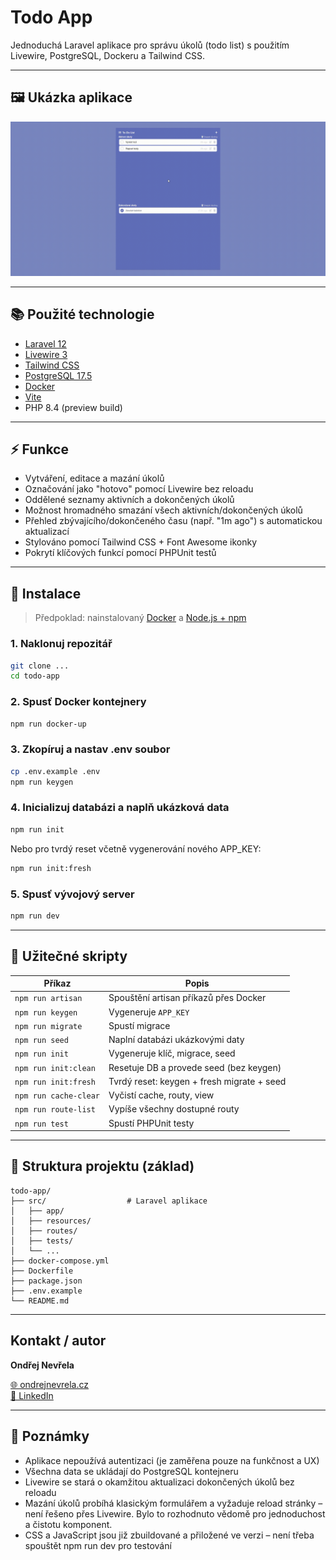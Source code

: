 # Todo App

Jednoduchá Laravel aplikace pro správu úkolů (todo list) s použitím Livewire, PostgreSQL, Dockeru a Tailwind CSS.

---

## 🖼️ Ukázka aplikace
![Ukázka aplikace](./demo.gif)

---

## 📚 Použité technologie

* [Laravel 12](https://laravel.com/)
* [Livewire 3](https://livewire.laravel.com/)
* [Tailwind CSS](https://tailwindcss.com/)
* [PostgreSQL 17.5](https://www.postgresql.org/)
* [Docker](https://www.docker.com/)
* [Vite](https://vitejs.dev/)
* PHP 8.4 (preview build)

---

## ⚡ Funkce

* Vytváření, editace a mazání úkolů
* Označování jako "hotovo" pomocí Livewire bez reloadu
* Oddělené seznamy aktivních a dokončených úkolů
* Možnost hromadného smazání všech aktivních/dokončených úkolů
* Přehled zbývajícího/dokončeného času (např. "1m ago") s automatickou aktualizací
* Stylováno pomocí Tailwind CSS + Font Awesome ikonky
* Pokrytí klíčových funkcí pomocí PHPUnit testů

---

## 🚀 Instalace

> Předpoklad: nainstalovaný [Docker](https://www.docker.com/) a [Node.js + npm](https://nodejs.org/)

### 1. Naklonuj repozitář

```bash
git clone ...
cd todo-app
```

### 2. Spusť Docker kontejnery

```bash
npm run docker-up
```

### 3. Zkopíruj a nastav .env soubor

```bash
cp .env.example .env
npm run keygen
```

### 4. Inicializuj databázi a naplň ukázková data

```bash
npm run init
```

Nebo pro tvrdý reset včetně vygenerování nového APP\_KEY:

```bash
npm run init:fresh
```

### 5. Spusť vývojový server

```bash
npm run dev
```

---

## 🔧 Užitečné skripty

| Příkaz                | Popis                                      |
| --------------------- | ------------------------------------------ |
| `npm run artisan`     | Spouštění artisan příkazů přes Docker      |
| `npm run keygen`      | Vygeneruje `APP_KEY`                       |
| `npm run migrate`     | Spustí migrace                             |
| `npm run seed`        | Naplní databázi ukázkovými daty            |
| `npm run init`        | Vygeneruje klíč, migrace, seed             |
| `npm run init:clean`  | Resetuje DB a provede seed (bez keygen)    |
| `npm run init:fresh`  | Tvrdý reset: keygen + fresh migrate + seed |
| `npm run cache-clear` | Vyčistí cache, routy, view                 |
| `npm run route-list`  | Vypíše všechny dostupné routy              |
| `npm run test`        | Spustí PHPUnit testy                       |

---

## 📂 Struktura projektu (základ)

```
todo-app/
├── src/                  # Laravel aplikace
│   ├── app/
│   ├── resources/
│   ├── routes/
│   ├── tests/
│   └── ...
├── docker-compose.yml
├── Dockerfile
├── package.json
├── .env.example
└── README.md
```

---

## Kontakt / autor

**Ondřej Nevřela**

[🌐 ondrejnevrela.cz](https://ondrejnevrela.cz/)  
[💼 LinkedIn](https://www.linkedin.com/in/ondrej-nevrela/)

---

## 🚨 Poznámky

* Aplikace nepoužívá autentizaci (je zaměřena pouze na funkčnost a UX)
* Všechna data se ukládají do PostgreSQL kontejneru
* Livewire se stará o okamžitou aktualizaci dokončených úkolů bez reloadu
* Mazání úkolů probíhá klasickým formulářem a vyžaduje reload stránky – není řešeno přes Livewire. Bylo to rozhodnuto vědomě pro jednoduchost a čistotu komponent.
* CSS a JavaScript jsou již zbuildované a přiložené ve verzi – není třeba spouštět npm run dev pro testování